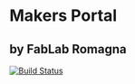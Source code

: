 # Makers Portal
## by FabLab Romagna
[![Build Status](https://dev.azure.com/edoardosavini0668/Makers%20Portal/_apis/build/status/fablabromagna-org.MakersPortal?branchName=master)](https://dev.azure.com/edoardosavini0668/Makers%20Portal/_build/latest?definitionId=1&branchName=master)